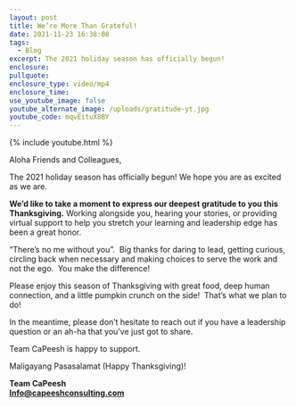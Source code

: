 ```yaml
---
layout: post
title: We’re More Than Grateful!
date: 2021-11-23 16:38:08
tags:
  - Blog
excerpt: The 2021 holiday season has officially begun!
enclosure:
pullquote:
enclosure_type: video/mp4
enclosure_time:
use_youtube_image: false
youtube_alternate_image: /uploads/gratitude-yt.jpg
youtube_code: mqvEituX8BY
---
```

{% include youtube.html %}

Aloha Friends and Colleagues,

The 2021 holiday season has officially begun\! We hope you are as excited as we are.

**We’d like to take a moment to express our deepest gratitude to you this Thanksgiving.**&nbsp;Working alongside you, hearing your stories, or providing virtual support to help you stretch your learning and leadership edge has been a great honor.&nbsp;&nbsp;

“There’s no me without you”.&nbsp; Big thanks for daring to lead, getting curious, circling back when necessary and making choices to serve the work and not the ego.&nbsp; You make the difference\!

Please enjoy this season of Thanksgiving with great food, deep human connection, and a little pumpkin crunch on the side\!&nbsp; That’s what we plan to do\!

In the meantime, please don’t hesitate to reach out if you have a leadership question or an ah-ha that you’ve just got to share.&nbsp;

Team CaPeesh is happy to support.&nbsp;

Maligayang Pasasalamat (Happy Thanksgiving)\!

**Team CaPeesh**<br>[**Info@capeeshconsulting.com**](mailto:Info@capeeshconsulting.com)
